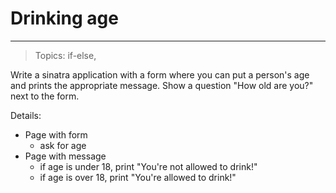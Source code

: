 # Drinking age
---

> Topics:
> if-else,

Write a sinatra application with a form where you can put a person's age and prints the appropriate message.
Show a question "How old are you?" next to the form.

Details:
- Page with form
  - ask for age
- Page with message
  - if age is under 18, print "You're not allowed to drink!"
  - if age is over 18, print "You're allowed to drink!"
